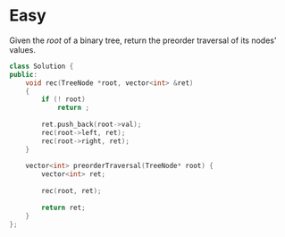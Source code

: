 # Easy

Given the $root$ of a binary tree, return the preorder traversal of its nodes' values.

```cpp
class Solution {
public:
    void rec(TreeNode *root, vector<int> &ret)
    {
        if (! root)
            return ;
        
        ret.push_back(root->val);
        rec(root->left, ret);
        rec(root->right, ret);
    }
    
    vector<int> preorderTraversal(TreeNode* root) {
        vector<int> ret;
        
        rec(root, ret);
        
        return ret;
    }
};
```
